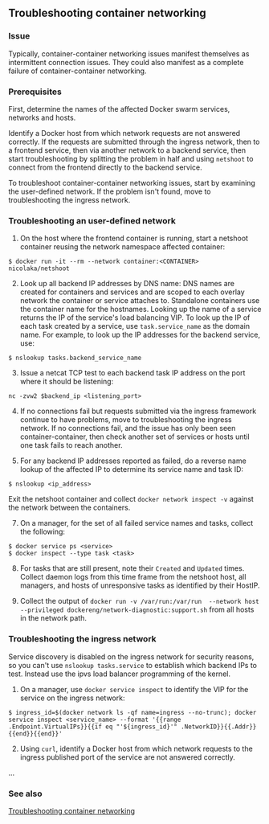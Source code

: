## Troubleshooting container networking

### Issue

Typically, container-container networking issues manifest themselves as intermittent
connection issues. They could also manifest as a complete failure of container-container
networking.

### Prerequisites

First, determine the names of the affected Docker swarm services, networks and hosts.

Identify a Docker host from which network requests are not answered correctly. If the requests are submitted through the
ingress network, then to a frontend service, then via another network to a backend service, then start troubleshooting
by splitting the problem in half and using `netshoot` to connect from the frontend directly to the backend service.

To troubleshoot container-container networking issues, start by examining the user-defined network. If the problem isn't
found, move to troubleshooting the ingress network.

### Troubleshooting an user-defined network

1. On the host where the frontend container is running, start a netshoot container reusing the network namespace
affected container:

```shell script
$ docker run -it --rm --network container:<CONTAINER> nicolaka/netshoot
```

2. Look up all backend IP addresses by DNS name: DNS names are created for containers and services and are scoped to
each overlay network the container or service attaches to. Standalone containers use the container name for the
hostnames. Looking up the name of a service returns the IP of the service's load balancing VIP. To look up the IP of
each task created by a service, use `task.service_name` as the domain name. For example, to look up the IP addresses for
the backend service, use:

```shell script
$ nslookup tasks.backend_service_name
```

3. Issue a netcat TCP test to each backend task IP address on the port where it should be listening:

`nc -zvw2 $backend_ip <listening_port>`

4. If no connections fail but requests submitted via the ingress framework continue to have problems, move to
troubleshooting the ingress network. If no connections fail, and the issue has only been seen container-container, then
check another set of services or hosts until one task fails to reach another.

5. For any backend IP addresses reported as failed, do a reverse name lookup of the affected IP to determine its service
name and task ID:

```shell script
$ nslookup <ip_address>
```

Exit the netshoot container and collect `docker network inspect -v` against the network between the containers.

7. On a manager, for the set of all failed service names and tasks, collect the following:

```shell script
$ docker service ps <service>
$ docker inspect --type task <task>
```

8. For tasks that are still present, note their `Created` and `Updated` times. Collect daemon logs from this time frame
from the netshoot host, all managers, and hosts of unresponsive tasks as identified by their HostIP.

9. Collect the output of `docker run -v /var/run:/var/run  --network host --privileged dockereng/network-diagnostic:support.sh`
from all hosts in the network path.

### Troubleshooting the ingress network

Service discovery is disabled on the ingress network for security reasons, so you can't use `nslookup tasks.service` to
establish which backend IPs to test. Instead use the ipvs load balancer programming of the kernel.

1. On a manager, use `docker service inspect` to identify the VIP for the service on the ingress network:

```shell script
$ ingress_id=$(docker network ls -qf name=ingress --no-trunc); docker service inspect <service_name> --format '{{range .Endpoint.VirtualIPs}}{{if eq "'${ingress_id}'" .NetworkID}}{{.Addr}}{{end}}{{end}}'
```

2. Using `curl`, identify a Docker host from which network requests to the ingress published port of the service are not
answered correctly.

...

### See also
[Troubleshooting container networking](https://success.docker.com/article/troubleshooting-container-networking)